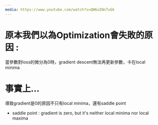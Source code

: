 ```yaml
---
media: https://www.youtube.com/watch?v=QW6uINn7uGk
---
```

# 原本我們以為Optimization會失敗的原因 : 

當參數對loss的微分為0時，gradient descent無法再更新參數，卡在local minima

# 事實上...
導致gradient是0的原因不只有local minima，還有saddle point

- saddle point : gradient is zero, but it's neither local minima nor local maxima